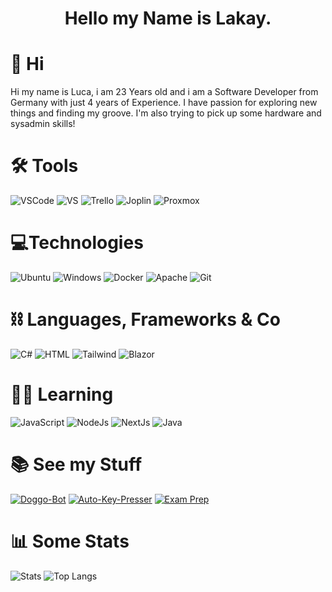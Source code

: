 <h1 align="center">Hello my Name is Lakay.</h1>

# 👋 Hi

Hi my name is Luca, i am 23 Years old and i am a Software Developer from Germany with just 4 years of Experience. I have passion for exploring new things and finding my groove. I'm also trying to pick up some hardware and sysadmin skills!

# 🛠 Tools

![VSCode](https://img.shields.io/badge/IDE-VS_Code-0078D4?style=for-the-badge&logo=visual%20studio%20code&logoColor=white)
![VS](https://img.shields.io/badge/IDE-Visual_Studio-5C2D91?style=for-the-badge&logo=visual%20studio&logoColor=white)
![Trello](https://img.shields.io/badge/Trello-0052CC?style=for-the-badge&logo=trello&logoColor=white)
![Joplin](https://img.shields.io/badge/Joplin-1071D3?style=for-the-badge&logo=joplin&logoColor=white)
![Proxmox](https://img.shields.io/badge/Proxmox-E57000?style=for-the-badge&logo=proxmox&logoColor=white)

# 💻Technologies

![Ubuntu](https://img.shields.io/badge/Ubuntu-E95420?style=for-the-badge&logo=ubuntu&logoColor=white)
![Windows](https://img.shields.io/badge/Windows-0078D6?style=for-the-badge&logo=windows&logoColor=white)
![Docker](https://img.shields.io/badge/Docker-2496ED?style=for-the-badge&logo=docker&logoColor=white)
![Apache](https://img.shields.io/badge/Apache-D22128?style=for-the-badge&logo=apache&logoColor=white)
![Git](https://img.shields.io/badge/Git-F05032?style=for-the-badge&logo=git&logoColor=white)

# ⛓ Languages, Frameworks & Co

![C#](https://img.shields.io/badge/CSharp-239120?style=for-the-badge&logo=csharp&logoColor=white)
![HTML](https://img.shields.io/badge/HTML5-E34F26?style=for-the-badge&logo=html5&logoColor=white)
![Tailwind](https://img.shields.io/badge/Tailwind_CSS-06B6D4?style=for-the-badge&logo=tailwind%20css&logoColor=white)
![Blazor](https://img.shields.io/badge/Blazor-512BD4?style=for-the-badge&logo=blazor&logoColor=white)


# 👨‍🎓 Learning

![JavaScript](https://img.shields.io/badge/JavaScript-F7DF1E?style=for-the-badge&logo=javascript&logoColor=black)
![NodeJs](https://img.shields.io/badge/Node.js-339933?style=for-the-badge&logo=Node.js&logoColor=white)
![NextJs](https://img.shields.io/badge/Next.js-000000?style=for-the-badge&logo=Next.js&logoColor=white)
![Java](https://img.shields.io/badge/Java-F80000?style=for-the-badge&logo=Oracle&logoColor=white)
<!-- ![](https://img.shields.io/badge/Godot-478CBF?style=for-the-badge&logo=GodotEngine&logoColor=white) -->


# 📚 See my Stuff

[![Doggo-Bot](https://github-readme-stats.vercel.app/api/pin/?username=lakayftw&repo=doggo-bot&theme=gruvbox)](https://github.com/LakayFTW/Doggo-Bot)
[![Auto-Key-Presser](https://github-readme-stats.vercel.app/api/pin/?username=lakayftw&repo=auto-presser&theme=gruvbox)](https://github.com/LakayFTW/auto-presser)
[![Exam Prep](https://github-readme-stats.vercel.app/api/pin/?username=lakayftw&repo=exam-prep-fiae-2023&theme=gruvbox)]()

# 📊 Some Stats

![Stats](https://github-readme-stats.vercel.app/api?username=lakayftw&show_icons=true&theme=gruvbox)
![Top Langs](https://github-readme-stats.vercel.app/api/top-langs/?username=lakayftw&layout=donut&theme=gruvbox)

<!---
LakayFTW/LakayFTW is a ✨ special ✨ repository because its `README.md` (this file) appears on your GitHub profile.
You can click the Preview link to take a look at your changes.
--->
